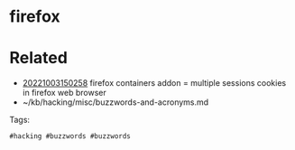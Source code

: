 # firefox

# Related

- [20221003150258](/zet/20221003150258/README.md) firefox containers addon = multiple sessions cookies in firefox web browser
- ~/kb/hacking/misc/buzzwords-and-acronyms.md

Tags:

    #hacking #buzzwords #buzzwords 
